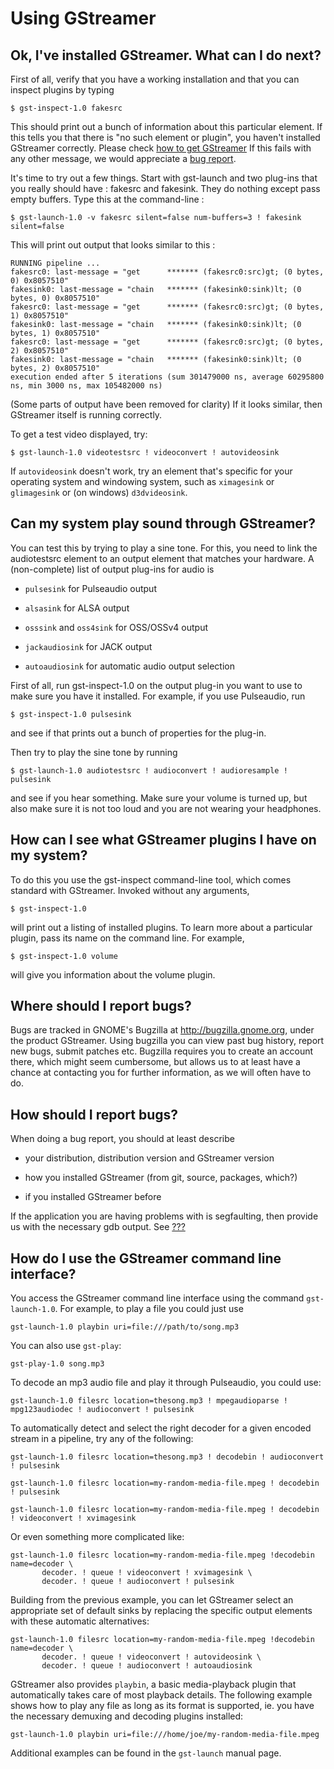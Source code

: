 # Using GStreamer

## Ok, I've installed GStreamer. What can I do next?

First of all, verify that you have a working installation and that
you can inspect plugins by typing

    $ gst-inspect-1.0 fakesrc

This should print out a bunch of information about this particular
element. If this tells you that there is "no such element or plugin",
you haven't installed GStreamer correctly. Please check [how to get
GStreamer](#chapter-getting) If this fails with any other message, we
would appreciate a [bug report](#using-bugs-where).

It's time to try out a few things. Start with gst-launch and two
plug-ins that you really should have : fakesrc and fakesink. They do
nothing except pass empty buffers. Type this at the command-line
    :

    $ gst-launch-1.0 -v fakesrc silent=false num-buffers=3 ! fakesink silent=false

This will print out output that looks similar to this :

    RUNNING pipeline ...
    fakesrc0: last-message = "get      ******* (fakesrc0:src)gt; (0 bytes, 0) 0x8057510"
    fakesink0: last-message = "chain   ******* (fakesink0:sink)lt; (0 bytes, 0) 0x8057510"
    fakesrc0: last-message = "get      ******* (fakesrc0:src)gt; (0 bytes, 1) 0x8057510"
    fakesink0: last-message = "chain   ******* (fakesink0:sink)lt; (0 bytes, 1) 0x8057510"
    fakesrc0: last-message = "get      ******* (fakesrc0:src)gt; (0 bytes, 2) 0x8057510"
    fakesink0: last-message = "chain   ******* (fakesink0:sink)lt; (0 bytes, 2) 0x8057510"
    execution ended after 5 iterations (sum 301479000 ns, average 60295800 ns, min 3000 ns, max 105482000 ns)

(Some parts of output have been removed for clarity) If it looks
similar, then GStreamer itself is running correctly.

To get a test video displayed, try:

    $ gst-launch-1.0 videotestsrc ! videoconvert ! autovideosink

If `autovideosink` doesn't work, try an element that's specific for your
operating system and windowing system, such as `ximagesink` or `glimagesink`
or (on windows) `d3dvideosink`.

## Can my system play sound through GStreamer?

You can test this by trying to play a sine tone. For this, you
need to link the audiotestsrc element to an output element that matches
your hardware. A (non-complete) list of output plug-ins for audio is

  - `pulsesink` for Pulseaudio output

  - `alsasink` for ALSA output

  - `osssink` and `oss4sink` for OSS/OSSv4 output

  - `jackaudiosink` for JACK output

  - `autoaudiosink` for automatic audio output selection

First of all, run gst-inspect-1.0 on the output plug-in you want to use
to make sure you have it installed. For example, if you use Pulseaudio,
run

    $ gst-inspect-1.0 pulsesink

and see if that prints out a bunch of properties for the plug-in.

Then try to play the sine tone by
    running

    $ gst-launch-1.0 audiotestsrc ! audioconvert ! audioresample ! pulsesink

and see if you hear something. Make sure your volume is turned up, but
also make sure it is not too loud and you are not wearing your
headphones.

## How can I see what GStreamer plugins I have on my system?

To do this you use the gst-inspect command-line tool, which comes
standard with GStreamer. Invoked without any arguments,

    $ gst-inspect-1.0

will print out a listing of installed plugins. To learn more about a
particular plugin, pass its name on the command line. For example,

    $ gst-inspect-1.0 volume

will give you information about the volume plugin.

## Where should I report bugs?

Bugs are tracked in GNOME's Bugzilla at <http://bugzilla.gnome.org>, under
the product GStreamer. Using bugzilla you can view past bug history, report
new bugs, submit patches etc. Bugzilla requires you to create an account there,
which might seem cumbersome, but allows us to at least have a chance at
contacting you for further information, as we will often have to do.

## How should I report bugs?

When doing a bug report, you should at least describe

  - your distribution, distribution version and GStreamer version

  - how you installed GStreamer (from git, source, packages, which?)

  - if you installed GStreamer before

If the application you are having problems with is segfaulting, then
provide us with the necessary gdb output. See
[???](#troubleshooting-segfault)

## How do I use the GStreamer command line interface?

You access the GStreamer command line interface using the command
`gst-launch-1.0`. For example, to play a file you could just use

```
gst-launch-1.0 playbin uri=file:///path/to/song.mp3
```

You can also use `gst-play`:

```
gst-play-1.0 song.mp3
```

To decode an mp3 audio file and play it through Pulseaudio, you could use:

```
gst-launch-1.0 filesrc location=thesong.mp3 ! mpegaudioparse ! mpg123audiodec ! audioconvert ! pulsesink
```

To automatically detect and select the right decoder for a given encoded stream
in a pipeline, try any of the following:

```
gst-launch-1.0 filesrc location=thesong.mp3 ! decodebin ! audioconvert ! pulsesink
```
```
gst-launch-1.0 filesrc location=my-random-media-file.mpeg ! decodebin ! pulsesink
```
```
gst-launch-1.0 filesrc location=my-random-media-file.mpeg ! decodebin ! videoconvert ! xvimagesink
```

Or even something more complicated like:

```
gst-launch-1.0 filesrc location=my-random-media-file.mpeg !decodebin name=decoder \
       decoder. ! queue ! videoconvert ! xvimagesink \
       decoder. ! queue ! audioconvert ! pulsesink
```

Building from the previous example, you can let GStreamer select an appropriate
set of default sinks by replacing the specific output elements with these automatic
alternatives:

```
gst-launch-1.0 filesrc location=my-random-media-file.mpeg !decodebin name=decoder \
       decoder. ! queue ! videoconvert ! autovideosink \
       decoder. ! queue ! audioconvert ! autoaudiosink
```

GStreamer also provides `playbin`, a basic media-playback plugin that
automatically takes care of most playback details. The following example shows
how to play any file as long as its format is supported, ie. you have the
necessary demuxing and decoding plugins installed:

```
gst-launch-1.0 playbin uri=file:///home/joe/my-random-media-file.mpeg
```

Additional examples can be found in the `gst-launch` manual page.
